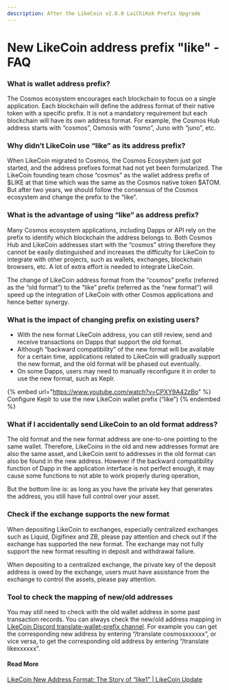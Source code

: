 ```yaml
---
description: After the LikeCoin v2.0.0 LaiChiKok Prefix Upgrade
---
```


# New LikeCoin address prefix "like" - FAQ

### What is wallet address prefix?

The Cosmos ecosystem encourages each blockchain to focus on a single application. Each blockchain will define the address format of their native token with a specific prefix.  It is not a mandatory requirement but each blockchain will have its own address format. For example, the Cosmos Hub address starts with “cosmos”, Osmosis with “osmo”, Juno with “juno”, etc.

### Why didn’t LikeCoin use “like” as its address prefix?

When LikeCoin migrated to Cosmos, the Cosmos Ecosystem just got started, and the address prefixes format had not yet been formularized. The LikeCoin founding team chose “cosmos” as the wallet address prefix of $LIKE at that time which was the same as the Cosmos native token $ATOM. But after two years, we should follow the consensus of the Cosmos ecosystem and change the prefix to the “like”.

### What is the advantage of using “like” as address prefix?

Many Cosmos ecosystem applications, including Dapps or API rely on the prefix to identify which blockchain the address belongs to. Both Cosmos Hub and LikeCoin addresses start with the “cosmos” string therefore they cannot be easily distinguished and increases the difficulty for LikeCoin to integrate with other projects, such as wallets, exchanges, blockchain browsers, etc. A lot of extra effort is needed to integrate LikeCoin.

The change of LikeCoin address format from the “cosmos” prefix (referred as the “old format”) to the “like” prefix (referred as the “new format”) will speed up the integration of LikeCoin with other Cosmos applications and hence better synergy.

### What is the impact of changing prefix on existing users?

* With the new format LikeCoin address, you can still review, send and receive transactions on Dapps that support the old format.
* Although “backward compatibility” of the new format will be available for a certain time, applications related to LikeCoin will gradually support the new format, and the old format will be phased out eventually.
* On some Dapps, users may need to manually reconfigure it in order to use the new format, such as Keplr.

{% embed url="https://www.youtube.com/watch?v=CPXY9A42zBo" %}
Configure Keplr to use the new LikeCoin wallet prefix (“like”)
{% endembed %}

### What if I accidentally send LikeCoin to an old format address?

The old format and the new format address are one-to-one pointing to the same wallet. Therefore, LikeCoins in the old and new addresses format are also the same asset, and LikeCoin sent to addresses in the old format can also be found in the new address. However if the backward compatibility function of Dapp in the application interface is not perfect enough, it may cause some functions to not able to work properly during operation,

But the bottom line is: as long as you have the private key that generates the address, you still have full control over your asset.

### Check if the exchange supports the new format

When depositing LikeCoin to exchanges, especially centralized exchanges such as Liquid, Digifinex and ZB, please pay attention and check out if the exchange has supported the new format. The exchange may not fully support the new format resulting in deposit and withdrawal failure.

When depositing to a centralized exchange, the private key of the deposit address is owed by the exchange, users must have assistance from the exchange to control the assets, please pay attention.

### Tool to check the mapping of new/old addresses

You may still need to check with the old wallet address in some past transaction records. You can always check the new/old address mapping in [LikeCoin Discord translate-wallet-prefix channel](https://discord.com/channels/763001015712350231/970941286112714832). For example you can get the corresponding new address by entering “/translate cosmosxxxxxx”, or vice versa, to get the corresponding old address by entering “/translate likexxxxxx”.

#### Read More

[LikeCoin New Address Format: The Story of “like1” | LikeCoin Update](https://blog.like.co/likecoin-newsletter-like1-story/)
